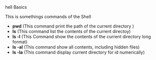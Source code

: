 hell Basics

This is somethings commands of the Shell

  - **pwd** (This command print the path of the current directory )
  - **ls** (This command list the contents of the current directoy)
  - **ls -l** (This Command show the contents of the current directory long format)
  - **ls -al** (This command show all contents, including hidden files)
  - **ls -la** (This command display current directory for id numerically)
